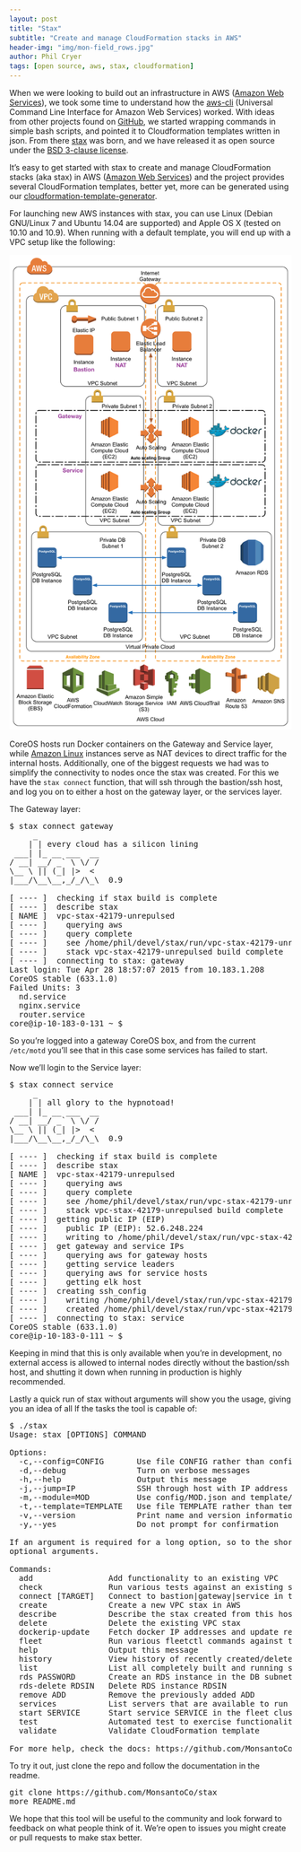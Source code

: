 ```yaml
---
layout: post
title: "Stax"
subtitle: "Create and manage CloudFormation stacks in AWS"
header-img: "img/mon-field_rows.jpg"
author: Phil Cryer
tags: [open source, aws, stax, cloudformation]
---
```


When we were looking to build out an infrastructure in AWS ([Amazon Web Services](https://aws.amazon.com)), we took some time to understand how the [aws-cli](https://github.com/aws/aws-cli) (Universal Command Line Interface for Amazon Web Services) worked. With ideas from other projects found on [GitHub](https://github.com), we started wrapping commands in simple bash scripts, and pointed it to Cloudformation templates written in json. From there [stax](https://github.com/monsantoco/stax) was born, and we have released it as open source under the [BSD 3-clause license](http://opensource.org/licenses/BSD-3-Clause).

It’s easy to get started with stax to create and manage CloudFormation stacks (aka stax) in AWS ([Amazon Web Services](https://aws.amazon.com)) and the project provides several CloudFormation templates, better yet, more can be generated using our [cloudformation-template-generator](https://github.com/MonsantoCo/cloudformation-template-generator).

<!--more-->

For launching new AWS instances with stax, you can use Linux (Debian GNU/Linux 7 and Ubuntu 14.04 are supported) and Apple OS X (tested on 10.10 and 10.9). When running with a default template, you will end up with a VPC setup like the following:

![AWS Stax Diagram](/img/aws-stax.png)

CoreOS hosts run Docker containers on the Gateway and Service layer, while [Amazon Linux](https://aws.amazon.com/amazon-linux-ami/) instances serve as NAT devices to direct traffic for the internal hosts. Additionally, one of the biggest requests we had was to simplify the connectivity to nodes once the stax was created. For this we have the `stax connect` function, that will ssh through the bastion/ssh host, and log you on to either a host on the gateway layer, or the services layer.

The Gateway layer:

<pre>
$ stax connect gateway
     _
    | | every cloud has a silicon lining
 ___| |_ __ ___  __
/ __| __/ _` \ \/ /
\__ \ || (_| |>  <
|___/\__\__,_/_/\_\  0.9

[ ---- ]  checking if stax build is complete
[ ---- ]  describe stax
[ NAME ]  vpc-stax-42179-unrepulsed
[ ---- ]    querying aws
[ ---- ]    query complete
[ ---- ]    see /home/phil/devel/stax/run/vpc-stax-42179-unrepulsed.json for details
[ ---- ]    stack vpc-stax-42179-unrepulsed build complete
[ ---- ]  connecting to stax: gateway
Last login: Tue Apr 28 18:57:07 2015 from 10.183.1.208
CoreOS stable (633.1.0)
Failed Units: 3
  nd.service
  nginx.service
  router.service
core@ip-10-183-0-131 ~ $
</pre>

So you’re logged into a gateway CoreOS box, and from the current `/etc/motd` you’ll see that in this case some services has failed to start.

Now we’ll login to the Service layer:

<pre>
$ stax connect service
     _
    | | all glory to the hypnotoad!
 ___| |_ __ ___  __
/ __| __/ _` \ \/ /
\__ \ || (_| |>  <
|___/\__\__,_/_/\_\  0.9

[ ---- ]  checking if stax build is complete
[ ---- ]  describe stax
[ NAME ]  vpc-stax-42179-unrepulsed
[ ---- ]    querying aws
[ ---- ]    query complete
[ ---- ]    see /home/phil/devel/stax/run/vpc-stax-42179-unrepulsed.json for details
[ ---- ]    stack vpc-stax-42179-unrepulsed build complete
[ ---- ]  getting public IP (EIP)
[ ---- ]    public IP (EIP): 52.6.248.224
[ ---- ]    writing to /home/phil/devel/stax/run/vpc-stax-42179-unrepulsed.bastion
[ ---- ]  get gateway and service IPs
[ ---- ]    querying aws for gateway hosts
[ ---- ]    getting service leaders
[ ---- ]    querying aws for service hosts
[ ---- ]    getting elk host
[ ---- ]  creating ssh_config
[ ---- ]    writing /home/phil/devel/stax/run/vpc-stax-42179-unrepulsed.ssh_config
[ ---- ]    created /home/phil/devel/stax/run/vpc-stax-42179-unrepulsed.ssh_config
[ ---- ]  connecting to stax: service
CoreOS stable (633.1.0)
core@ip-10-183-0-111 ~ $
</pre>

Keeping in mind that this is only available when you’re in development, no external access is allowed to internal nodes directly without the bastion/ssh host, and shutting it down when running in production is highly recommended.

Lastly a quick run of stax without arguments will show you the usage, giving you an idea of all lf the tasks the tool is capable of:

<pre>
$ ./stax
Usage: stax [OPTIONS] COMMAND

Options:
  -c,--config=CONFIG       Use file CONFIG rather than config/vpc-default.json
  -d,--debug               Turn on verbose messages
  -h,--help                Output this message
  -j,--jump=IP             SSH through host with IP address IP
  -m,--module=MOD          Use config/MOD.json and template/MOD.json
  -t,--template=TEMPLATE   Use file TEMPLATE rather than template/vpc-default.json
  -v,--version             Print name and version information
  -y,--yes                 Do not prompt for confirmation

If an argument is required for a long option, so to the short. Same for
optional arguments.

Commands:
  add                Add functionality to an existing VPC
  check              Run various tests against an existing stax
  connect [TARGET]   Connect to bastion|gateway|service in the VPC stax over SSH
  create             Create a new VPC stax in AWS
  describe           Describe the stax created from this host
  delete             Delete the existing VPC stax
  dockerip-update    Fetch docker IP addresses and update related files
  fleet              Run various fleetctl commands against the fleet cluster
  help               Output this message
  history            View history of recently created/deleted stax
  list               List all completely built and running stax
  rds PASSWORD       Create an RDS instance in the DB subnet
  rds-delete RDSIN   Delete RDS instance RDSIN
  remove ADD         Remove the previously added ADD
  services           List servers that are available to run across a stax
  start SERVICE      Start service SERVICE in the fleet cluster
  test               Automated test to exercise functionality of stax
  validate           Validate CloudFormation template

For more help, check the docs: https://github.com/MonsantoCo/stax
</pre>

To try it out, just clone the repo and follow the documentation in the readme.

<pre>
git clone https://github.com/MonsantoCo/stax
more README.md
</pre>

We hope that this tool will be useful to the community and look forward to feedback on what people think of it. We’re open to issues you might create or pull requests to make stax better.
